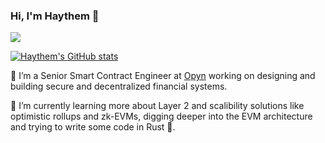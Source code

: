 ### Hi, I'm Haythem 👋

<a href="https://twitter.com/haythem_s_" target="_blank"><img src="https://img.shields.io/twitter/follow/haythem_s_?label=%40HAYTHEM_S_&style=for-the-badge"></a>

[![Haythem's GitHub stats](https://github-readme-stats.vercel.app/api?username=haythemsellami&count_private=true&show_icons=true&theme=dark)](https://github.com/anuraghazra/github-readme-stats) 
<!-- [![Top Langs](https://github-readme-stats.vercel.app/api/top-langs/?username=haythemsellami&layout=compact)](https://github.com/anuraghazra/github-readme-stats) -->

🔭 I’m a Senior Smart Contract Engineer at [Opyn](https://www.opyn.co/) working on designing and building secure and decentralized financial systems.

🌱 I’m currently learning more about Layer 2 and scalibility solutions like optimistic rollups and zk-EVMs, digging deeper into the EVM architecture and trying to write some code in Rust 🦀.

<!--
**haythemsellami/haythemsellami** is a ✨ _special_ ✨ repository because its `README.md` (this file) appears on your GitHub profile.

Here are some ideas to get you started:

- 🔭 I’m currently working on ...
- 🌱 I’m currently learning ...
- 👯 I’m looking to collaborate on ...
- 🤔 I’m looking for help with ...
- 💬 Ask me about ...
- 📫 How to reach me: ...
- 😄 Pronouns: ...
- ⚡ Fun fact: ...
-->
